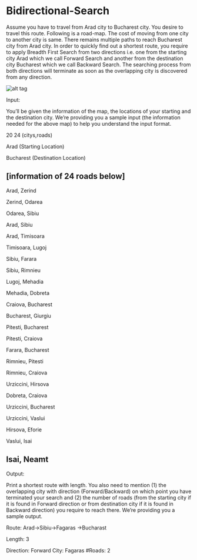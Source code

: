 # Bidirectional-Search


Assume you  have to travel from Arad city to Bucharest city. You desire to travel this route. Following is a road-map. The cost of moving from one city to another city is same. There remains multiple paths to reach Bucharest city from Arad city. In order to quickly find out a shortest route, you require to apply Breadth First Search from two directions i.e. one from the starting city Arad which we call Forward Search and another from the destination city Bucharest which we call Backward Search. The searching process from both directions will terminate as soon as the overlapping city is discovered from any direction.

![alt tag](https://3.bp.blogspot.com/-QMoLYWL3124/WApm40K1OlI/AAAAAAAAAas/KXfwmtWuk7AfqN7D0XcjyrXSKCx2odoqwCLcB/s1600/s.gif)

Input:

You’ll be given the information of the map, the locations of your starting and the destination city. We’re providing you a sample input (the information needed for the above map) to help you understand the input format.


20 24 (citys,roads)

Arad (Starting Location)

Bucharest (Destination Location)

[information of 24 roads below]
---------------
Arad, Zerind

Zerind, Odarea

Odarea, Sibiu

Arad, Sibiu

Arad, Timisoara

Timisoara, Lugoj

Sibiu, Farara

Sibiu, Rimnieu

Lugoj, Mehadia

Mehadia, Dobreta

Craiova, Bucharest

Bucharest, Giurgiu

Pitesti, Bucharest

Pitesti, Craiova

Farara, Bucharest

Rimnieu, Pitesti

Rimnieu, Craiova

Urziccini, Hirsova

Dobreta, Craiova

Urziccini, Bucharest

Urziccini, Vaslui

Hirsova, Eforie

Vaslui, Isai

Isai, Neamt
---------------

Output:

Print a shortest route with length. You also need to mention (1) the overlapping city with direction (Forward/Backward) on which point you have terminated your search and (2) the number of roads (from the starting city  if it is found in Forward direction or from destination city if it is found in Backward direction) you require to reach there. We’re providing you a sample output.


Route: Arad->Sibiu->Fagaras ->Bucharast

Length: 3

Direction: Forward City: Fagaras #Roads: 2

